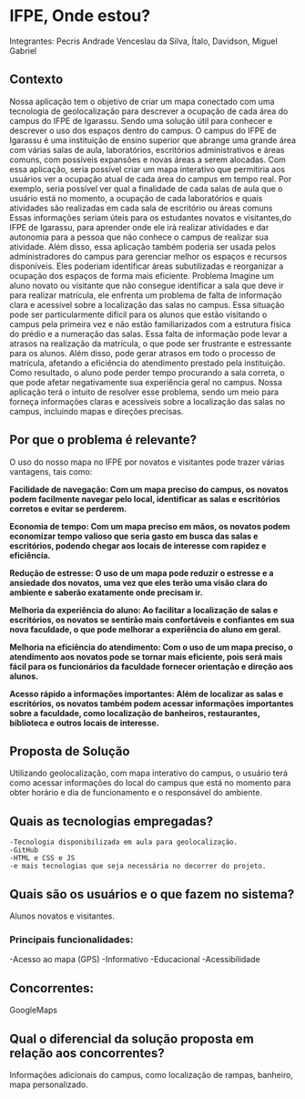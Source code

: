 # IFPE, Onde estou?

Integrantes: Pecris Andrade Venceslau da Silva, Ítalo, Davidson, Miguel Gabriel


## Contexto
	
Nossa aplicação tem o objetivo de criar um mapa conectado com uma tecnologia de geolocalização para descrever a ocupação de cada área do campus do IFPE de Igarassu. Sendo uma solução útil para conhecer e descrever o uso dos espaços dentro do campus. O campus do IFPE de Igarassu é uma instituição de ensino superior que abrange uma grande área com várias salas de aula, laboratórios, escritórios administrativos e áreas comuns, com possíveis expansões e novas áreas a serem alocadas.
Com essa aplicação, seria possível criar um mapa interativo que permitiria aos usuários ver a ocupação atual de cada área do campus em tempo real. Por exemplo, seria possível ver qual a finalidade de cada salas de aula que o usuário está no momento, a ocupação de cada laboratórios e quais atividades são realizadas em cada sala de escritório ou áreas comuns
Essas informações seriam úteis para os estudantes novatos e visitantes,do IFPE de Igarassu, para aprender onde ele irá realizar atividades e dar autonomia para a pessoa que não conhece o campus de realizar sua atividade.
Além disso, essa aplicação também poderia ser usada pelos administradores do campus para gerenciar melhor os espaços e recursos disponíveis. Eles poderiam identificar áreas subutilizadas e reorganizar a ocupação dos espaços de forma mais eficiente.
Problema
  Imagine um aluno novato ou visitante que não consegue identificar a sala que deve ir para realizar matrícula, ele enfrenta um problema de falta de informação clara e acessível sobre a localização das salas no campus. Essa situação pode ser particularmente difícil para os alunos que estão visitando o campus pela primeira vez e não estão familiarizados com a estrutura física do prédio e a numeração das salas.
Essa falta de informação pode levar a atrasos na realização da matrícula, o que pode ser frustrante e estressante para os alunos. Além disso, pode gerar atrasos em todo o processo de matrícula, afetando a eficiência do atendimento prestado pela instituição.
Como resultado, o aluno pode perder tempo procurando a sala correta, o que pode afetar negativamente sua experiência geral no campus.
Nossa aplicação terá o intuito de resolver esse problema, sendo um meio para forneça informações claras e acessíveis sobre a localização das salas no campus, incluindo mapas e direções precisas.

## Por que o problema é relevante?

 O uso do nosso mapa no IFPE por novatos e visitantes pode trazer várias vantagens, tais como:

**Facilidade de navegação:
Com um mapa preciso do campus, os novatos podem facilmente navegar pelo local, identificar as salas e escritórios corretos e evitar se perderem.**

**Economia de tempo: 
Com um mapa preciso em mãos, os novatos podem economizar tempo valioso que seria gasto em busca das salas e escritórios, podendo chegar aos locais de interesse com rapidez e eficiência.**

**Redução de estresse:
O uso de um mapa pode reduzir o estresse e a ansiedade dos novatos, uma vez que eles terão uma visão clara do ambiente e saberão exatamente onde precisam ir.**

**Melhoria da experiência do aluno:
Ao facilitar a localização de salas e escritórios, os novatos se sentirão mais confortáveis e confiantes em sua nova faculdade, o que pode melhorar a experiência do aluno em geral.**

**Melhoria na eficiência do atendimento:
Com o uso de um mapa preciso, o atendimento aos novatos pode se tornar mais eficiente, pois será mais fácil para os funcionários da faculdade fornecer orientação e direção aos alunos.**

**Acesso rápido a informações importantes:
Além de localizar as salas e escritórios, os novatos também podem acessar informações importantes sobre a faculdade, como localização de banheiros, restaurantes, biblioteca e outros locais de interesse.**

## Proposta de Solução

  Utilizando geolocalização, com mapa interativo do campus, o usuário terá como acessar informações do local do campus que está no momento para obter horário e dia de funcionamento e o responsável do ambiente.
          	
## Quais as tecnologias empregadas?

	-Tecnologia disponibilizada em aula para geolocalização.
	-GitHub
	-HTML e CSS e JS
	-e mais tecnologias que seja necessária no decorrer do projeto.
	
## Quais são os usuários e o que fazem no sistema?

Alunos novatos e visitantes.

### Principais funcionalidades:

-Acesso ao mapa (GPS)
-Informativo
-Educacional
-Acessibilidade

## Concorrentes:

 GoogleMaps


## Qual o diferencial da solução proposta em relação aos concorrentes?

Informações adicionais do campus, como localização de rampas, banheiro, mapa personalizado.

